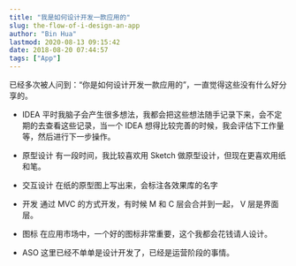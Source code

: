 ```yaml
---
title: "我是如何设计开发一款应用的"
slug: the-flow-of-i-design-an-app
author: "Bin Hua"
lastmod: 2020-08-13 09:15:42
date: 2018-08-20 07:44:57
tags: ["App"]
---
```


已经多次被人问到：“你是如何设计开发一款应用的”，一直觉得这些没有什么好分享的。
 
- IDEA 平时我脑子会产生很多想法，我都会把这些想法随手记录下来，会不定期的去查看这些记录，当一个 IDEA 想得比较完善的时候，我会评估下工作量等，然后进行下一步操作。 

- 原型设计 有一段时间，我比较喜欢用 Sketch 做原型设计，但现在更喜欢用纸和笔。 

- 交互设计 在纸的原型图上写出来，会标注各效果库的名字 

- 开发 通过 MVC 的方式开发，有时候 M 和 C 层会合并到一起， V 层是界面层。 
 
- 图标 在应用市场中，一个好的图标非常重要，这个我都会花钱请人设计。 

- ASO 这里已经不单单是设计开发了，已经是运营阶段的事情。 